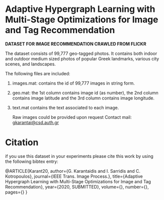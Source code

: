 #  Adaptive Hypergraph Learning with Multi-Stage Optimizations for Image and Tag Recommendation

 **DATASET FOR IMAGE RECOMMENDATION CRAWLED FROM FLICKR**  
 

 
     
  The dataset consists of 99,777 geo-tagged photos. It contains both indoor and outdoor medium sized photos of popular Greek landmarks, various city scenes, and landscapes.

   The following files are included:

1) images.mat: contains the id of 99,777 images in string form.
2) geo.mat: the 1st column contains image id (as number), the 2nd column contains image latitude and the 3rd column contains image longitude.
3) text.mat contains the text associated to each image.

    Raw images could be provided upon request
 Contact mail: gkarantai@csd.auth.gr
		
		
		
# Citation
if you use this dataset in your experiments please cite this work by using the following bibtex entry:

@ARTICLE{Karant20,
author={G. Karantaidis and I. Sarridis and C. Kotropoulos},
journal={IEEE Trans. Image Process.},
title={Adaptive Hypergraph Learning with Multi-Stage Optimizations for Image and Tag Recommendation},
year={2020, SUBMITTED},
volume={},
number={},
pages={}
}
